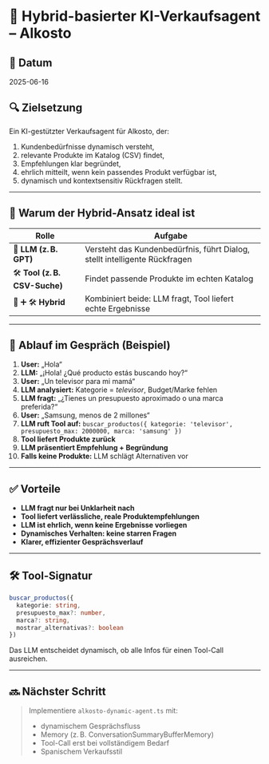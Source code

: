 # 🧠 Hybrid-basierter KI-Verkaufsagent – Alkosto

## 📅 Datum
2025-06-16

## 🔍 Zielsetzung
Ein KI-gestützter Verkaufsagent für Alkosto, der:
1. Kundenbedürfnisse dynamisch versteht,
2. relevante Produkte im Katalog (CSV) findet,
3. Empfehlungen klar begründet,
4. ehrlich mitteilt, wenn kein passendes Produkt verfügbar ist,
5. dynamisch und kontextsensitiv Rückfragen stellt.

---

## 🤖 Warum der Hybrid-Ansatz ideal ist

| Rolle | Aufgabe |
|-------|---------|
| 🧠 **LLM (z. B. GPT)** | Versteht das Kundenbedürfnis, führt Dialog, stellt intelligente Rückfragen |
| 🛠️ **Tool (z. B. CSV-Suche)** | Findet passende Produkte im echten Katalog |
| 🧠 ➕ 🛠️ **Hybrid** | Kombiniert beide: LLM fragt, Tool liefert echte Ergebnisse |

---

## 🔁 Ablauf im Gespräch (Beispiel)

1. **User:** „Hola“
2. **LLM:** „¡Hola! ¿Qué producto estás buscando hoy?“
3. **User:** „Un televisor para mi mamá“
4. **LLM analysiert:** Kategorie = *televisor*, Budget/Marke fehlen
5. **LLM fragt:** „¿Tienes un presupuesto aproximado o una marca preferida?“
6. **User:** „Samsung, menos de 2 millones“
7. **LLM ruft Tool auf:** `buscar_productos({ kategorie: 'televisor', presupuesto_max: 2000000, marca: 'samsung' })`
8. **Tool liefert Produkte zurück**
9. **LLM präsentiert Empfehlung + Begründung**
10. **Falls keine Produkte:** LLM schlägt Alternativen vor

---

## ✅ Vorteile

- **LLM fragt nur bei Unklarheit nach**  
- **Tool liefert verlässliche, reale Produktempfehlungen**
- **LLM ist ehrlich, wenn keine Ergebnisse vorliegen**
- **Dynamisches Verhalten: keine starren Fragen**
- **Klarer, effizienter Gesprächsverlauf**

---

## 🛠️ Tool-Signatur

```ts
buscar_productos({
  kategorie: string,
  presupuesto_max?: number,
  marca?: string,
  mostrar_alternativas?: boolean
})
```

Das LLM entscheidet dynamisch, ob alle Infos für einen Tool-Call ausreichen.

---

## 🔜 Nächster Schritt

> Implementiere `alkosto-dynamic-agent.ts` mit:
> - dynamischem Gesprächsfluss
> - Memory (z. B. ConversationSummaryBufferMemory)
> - Tool-Call erst bei vollständigem Bedarf
> - Spanischem Verkaufsstil

